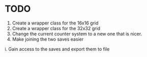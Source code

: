 
# TODO

1. Create a wrapper class for the 16x16 grid
2. Create a wrapper class for the 32x32 grid
3. Change the current counter system to a new one that is nicer.
4. Make joining the two saves easier

i. Gain access to the saves and export them to file
